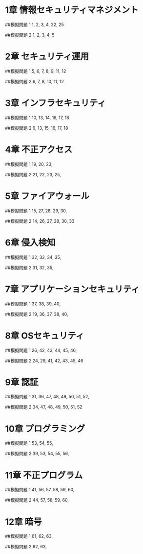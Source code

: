 # 1章 情報セキュリティマネジメント

##模擬問題 1
1, 2, 3, 4, 22, 25

##模擬問題 2
1, 2, 3, 4, 5

# 2章 セキュリティ運用

##模擬問題 1
5, 6, 7, 8, 9, 11, 12

##模擬問題 2
6, 7, 8, 10, 11, 12

# 3章 インフラセキュリティ

##模擬問題 1
10, 13, 14, 16, 17, 18

##模擬問題 2
9, 13, 15, 16, 17, 18

# 4章 不正アクセス

##模擬問題 1
19, 20, 23, 

##模擬問題 2
21, 22, 23, 25, 

# 5章 ファイアウォール

##模擬問題 1
15, 27, 28, 29, 30, 

##模擬問題 2
14, 26, 27, 28, 30, 33

# 6章 侵入検知

##模擬問題 1
32, 33, 34, 35, 

##模擬問題 2
31, 32, 35, 

# 7章 アプリケーションセキュリティ

##模擬問題 1
37, 38, 39, 40, 

##模擬問題 2
19, 36, 37, 38, 40, 

# 8章 OSセキュリティ

##模擬問題 1
26, 42, 43, 44, 45, 46, 

##模擬問題 2
24, 29, 41, 42, 43, 45, 46

# 9章 認証

##模擬問題 1
31, 36, 47, 48, 49, 50, 51, 52, 

##模擬問題 2
34, 47, 48, 49, 50, 51, 52

# 10章 プログラミング

##模擬問題 1
53, 54, 55, 

##模擬問題 2
39, 53, 54, 55, 56, 

# 11章 不正プログラム

##模擬問題 1
41, 56, 57, 58, 59, 60, 

##模擬問題 2
44, 57, 58, 59, 60,

# 12章 暗号

##模擬問題 1
61, 62, 63, 

##模擬問題 2
62, 63, 

